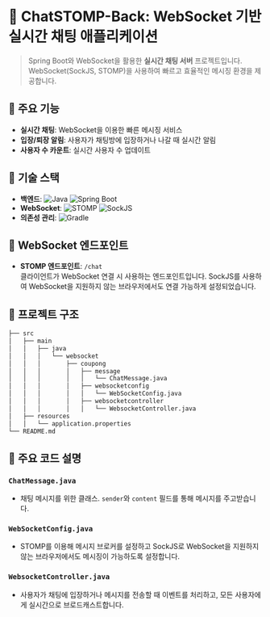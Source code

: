 
# 🎉 ChatSTOMP-Back: WebSocket 기반 실시간 채팅 애플리케이션

> Spring Boot와 WebSocket을 활용한 **실시간 채팅 서버** 프로젝트입니다. WebSocket(SockJS, STOMP)을 사용하여 빠르고 효율적인 메시징 환경을 제공합니다.


## 📌 주요 기능

- **실시간 채팅**: WebSocket을 이용한 빠른 메시징 서비스
- **입장/퇴장 알림**: 사용자가 채팅방에 입장하거나 나갈 때 실시간 알림
- **사용자 수 카운트**: 실시간 사용자 수 업데이트

## 🚀 기술 스택

- **백엔드**: ![Java](https://img.shields.io/badge/Java-007396?style=for-the-badge&logo=java&logoColor=white) ![Spring Boot](https://img.shields.io/badge/Spring%20Boot-6DB33F?style=for-the-badge&logo=springboot&logoColor=white)
- **WebSocket**: ![STOMP](https://img.shields.io/badge/STOMP-8C3B2C?style=for-the-badge&logo=javascript&logoColor=white) ![SockJS](https://img.shields.io/badge/SockJS-0A0A0A?style=for-the-badge&logo=javascript&logoColor=white)
- **의존성 관리**: ![Gradle](https://img.shields.io/badge/Gradle-02303A?style=for-the-badge&logo=gradle&logoColor=white)

## 📡 WebSocket 엔드포인트

- **STOMP 엔드포인트**: `/chat`  
  클라이언트가 WebSocket 연결 시 사용하는 엔드포인트입니다. SockJS를 사용하여 WebSocket을 지원하지 않는 브라우저에서도 연결 가능하게 설정되었습니다.

## 📂 프로젝트 구조

```bash
├── src
│   ├── main
│   │   ├── java
│   │   │   └── websocket
│   │   │       ├── coupong
│   │   │       │   ├── message
│   │   │       │   │   └── ChatMessage.java
│   │   │       │   ├── websocketconfig
│   │   │       │   │   └── WebSocketConfig.java
│   │   │       │   ├── websocketcontroller
│   │   │       │   │   └── WebsocketController.java
│   ├── resources
│   │   └── application.properties
└── README.md
```

## 📖 주요 코드 설명

### `ChatMessage.java`

- 채팅 메시지를 위한 클래스. `sender`와 `content` 필드를 통해 메시지를 주고받습니다.

### `WebSocketConfig.java`

- STOMP를 이용해 메시지 브로커를 설정하고 SockJS로 WebSocket을 지원하지 않는 브라우저에서도 메시징이 가능하도록 설정합니다.

### `WebsocketController.java`

- 사용자가 채팅에 입장하거나 메시지를 전송할 때 이벤트를 처리하고, 모든 사용자에게 실시간으로 브로드캐스트합니다.

